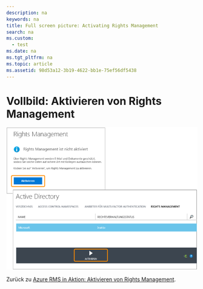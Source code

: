 ```yaml
---
description: na
keywords: na
title: Full screen picture: Activating Rights Management
search: na
ms.custom: 
  - test
ms.date: na
ms.tgt_pltfrm: na
ms.topic: article
ms.assetid: 98d53a12-3b19-4622-bb1e-75ef56df5438
---
```

# Vollbild: Aktivieren von Rights Management
![](../Image/AzRMS_StoryboardActivate.png)

Zurück zu [Azure RMS in Aktion: Aktivieren von Rights Management](http://technet.microsoft.com/library/jj585026.aspx).

